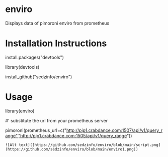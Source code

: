 # enviro
Displays data of pimoroni enviro from prometheus

# Installation Instructions

install.packages("devtools")

library(devtools)

install_github("sedzinfo/enviro")

# Usage

library(enviro)

#' substitute the url from your prometheus server

pimoroni(prometheus_url=c("http://pip1.crabdance.com:1507/api/v1/query_range","http://pip1.crabdance.com:1505/api/v1/query_range"))

```
![Alt text]([https://github.com/sedzinfo/enviro/blob/main/script.png](https://github.com/sedzinfo/enviro/blob/main/enviro1.png))
```
